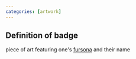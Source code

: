 ```yaml
---
categories: [artwork]
---
```

## Definition of badge

piece of art featuring one's [fursona](./fursona) and their name
